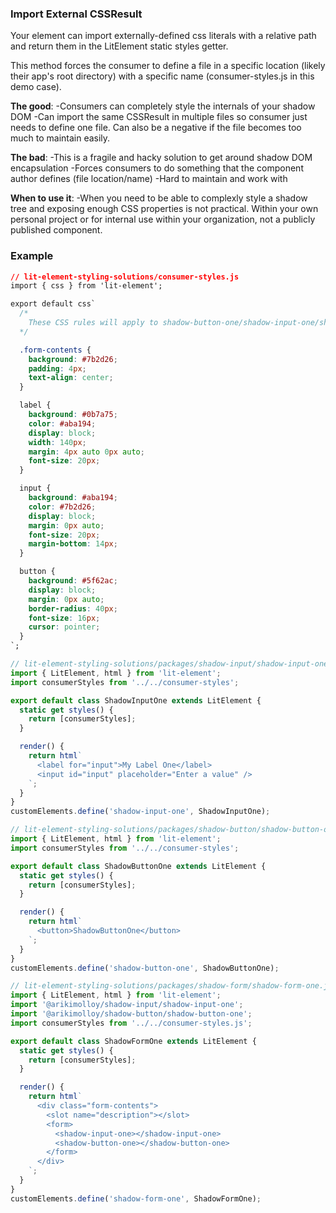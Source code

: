 ### Import External CSSResult

Your element can import externally-defined css literals with a relative path and return them in the LitElement static styles getter.

This method forces the consumer to define a file in a specific location (likely their app's root directory) with a specific name (consumer-styles.js in this demo case).

**The good**:
-Consumers can completely style the internals of your shadow DOM
-Can import the same CSSResult in multiple files so consumer just needs to define one file. Can also be a negative if the file becomes too much to maintain easily.

**The bad**:
-This is a fragile and hacky solution to get around shadow DOM encapsulation
-Forces consumers to do something that the component author defines (file location/name)
-Hard to maintain and work with

**When to use it**:
-When you need to be able to complexly style a shadow tree and exposing enough CSS properties is not practical. Within your own personal project or for internal use within your organization, not a publicly published component.

### Example

```css
// lit-element-styling-solutions/consumer-styles.js
import { css } from 'lit-element';

export default css`
  /*
    These CSS rules will apply to shadow-button-one/shadow-input-one/shadow-form-one via importing this module
  */

  .form-contents {
    background: #7b2d26;
    padding: 4px;
    text-align: center;
  }

  label {
    background: #0b7a75;
    color: #aba194;
    display: block;
    width: 140px;
    margin: 4px auto 0px auto;
    font-size: 20px;
  }

  input {
    background: #aba194;
    color: #7b2d26;
    display: block;
    margin: 0px auto;
    font-size: 20px;
    margin-bottom: 14px;
  }

  button {
    background: #5f62ac;
    display: block;
    margin: 0px auto;
    border-radius: 40px;
    font-size: 16px;
    cursor: pointer;
  }
`;

```

```js
// lit-element-styling-solutions/packages/shadow-input/shadow-input-one.js
import { LitElement, html } from 'lit-element';
import consumerStyles from '../../consumer-styles';

export default class ShadowInputOne extends LitElement {
  static get styles() {
    return [consumerStyles];
  }

  render() {
    return html`
      <label for="input">My Label One</label>
      <input id="input" placeholder="Enter a value" />
    `;
  }
}
customElements.define('shadow-input-one', ShadowInputOne);
```

```js
// lit-element-styling-solutions/packages/shadow-button/shadow-button-one.js
import { LitElement, html } from 'lit-element';
import consumerStyles from '../../consumer-styles';

export default class ShadowButtonOne extends LitElement {
  static get styles() {
    return [consumerStyles];
  }

  render() {
    return html`
      <button>ShadowButtonOne</button>
    `;
  }
}
customElements.define('shadow-button-one', ShadowButtonOne);
```

```js
// lit-element-styling-solutions/packages/shadow-form/shadow-form-one.js
import { LitElement, html } from 'lit-element';
import '@arikimolloy/shadow-input/shadow-input-one';
import '@arikimolloy/shadow-button/shadow-button-one';
import consumerStyles from '../../consumer-styles.js';

export default class ShadowFormOne extends LitElement {
  static get styles() {
    return [consumerStyles];
  }

  render() {
    return html`
      <div class="form-contents">
        <slot name="description"></slot>
        <form>
          <shadow-input-one></shadow-input-one>
          <shadow-button-one></shadow-button-one>
        </form>
      </div>
    `;
  }
}
customElements.define('shadow-form-one', ShadowFormOne);
```
